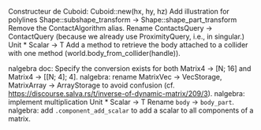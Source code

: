 Constructeur de Cuboid: Cuboid::new(hx, hy, hz)
Add illustration for polylines
Shape::subshape_transform -> Shape::shape_part_transform
Remove the ContactAlgorithm alias.
Rename ContactsQuery -> ContactQuery (because we already use ProximityQuery, i.e., in singular.)
Unit<T> * Scalar -> T
Add a method to retrieve the body attached to a collider with one method (world.body_from_collider(handle)).

nalgebra doc: Specify the conversion exists for both Matrix4 -> [N; 16] and Matrix4 -> [[N; 4]; 4].
nalgebra: rename MatrixVec -> VecStorage, MatrixArray -> ArrayStorage to avoid confusion (cf. https://discourse.salva.rs/t/inverse-of-dynamic-matrix/209/3).
nalgebra: implement multiplication Unit<T> * Scalar -> T
Rename `body` -> `body_part`.
nalgebra: add `.component_add_scalar` to add a scalar to all components of a matrix.